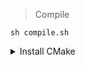 > Compile

```shell
sh compile.sh
```

<details>
<summary>Install CMake</summary>
<div>

1. Download [CMake](https://cmake.org/download/)

2. Install!

```shell
$ ls
cmake-3.26.0-rc6.tar.gz
$ tar -xvzf cmake-3.26.0-rc6.tar.gz
$ cd cmake-3.26.0-rc6
$ ./bootstrap
$ make
$ sudo make install
$ cmake --version
cmake version 3.26.0-rc6

CMake suite maintained and supported by Kitware (kitware.com/cmake).
```

</div>
</details>